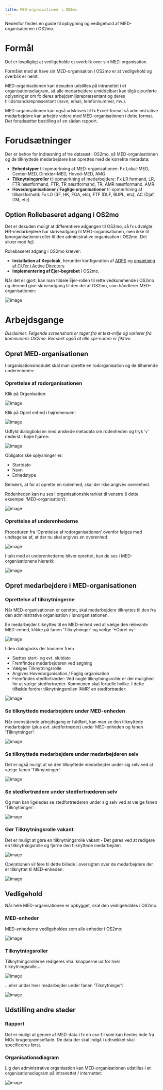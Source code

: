 ```yaml
---
title: MED-organisationen i OS2mo
---
```


Nedenfor findes en guide til opbygning og vedligehold af MED-organisationen i OS2mo.

# Formål

Det er lovpligtigt at vedligeholde et overblik over sin MED-organisation.

Formålet med at have sin MED-organisation i OS2mo er at vedligehold og overblik er nemt.

MED-organisationen kan desuden udstilles på intranettet i et organisationsdiagram, så alle medarbejdere umiddelbart kan tilgå ajourførte oplysninger om fx deres arbejdsmiljørepræsentant og deres tillidsmandsrepræsentant (navn, email, telefonnummer, mv.).

MED-organisationen kan også udskrives til fx Excel-format så administrative medarbejdere kan arbejde videre med MED-organisationen i dette format. Det forudsætter bestilling af en sådan rapport.

# Forudsætninger

Der er behov for indlæsning af tre datasæt i OS2mo, så MED-organisationen og de tilknyttede medarbejdere kan oprettes med de korrekte metadata:

- **Enhedstyper** til opmærkning af MED-organisationen: Fx Lokal-MED, Center-MED, Direktør-MED, Hoved-MED, AMG.
- **Tilknytningsroller** til opmærkning af medarbejdere: Fx LR formand, LR, FTR næstformand, FTR, TR næstformand, TR, AMR næstformand, AMR.
- **Hovedorganisationer / Faglige organisationer** til opmærkning af tilhørsforhold: Fx LO (3F, HK, FOA, etc), FTF (DLF, BUPL, etc), AC (Djøf, DM, etc).

## Option Rollebaseret adgang i OS2mo

Det er desuden muligt at differentiere adgangen til OS2mo, så fx udvalgte HR-medarbejdere har skriveadgang til MED-organisationen, men ikke til lønorganisationen eller til den administrative organisation i OS2mo. Det sikrer mod fejl.

Rollebaseret adgang i OS2mo kræver:

- **Installation af Keycloak**, herunder konfiguration af [ADFS](https://rammearkitektur.docs.magenta.dk/os2mo/guides/adfs-setup.html) og [opsætning af OU’er i Active Directory](https://rammearkitektur.docs.magenta.dk/os2mo/guides/adfs-rbac-setup.html).
- **Implementering af Ejer-begrebet** i OS2mo.

Når det er gjort, kan man tildele Ejer-rollen til rette vedkommende i OS2mo og dermed give skriveadgang til den del af OS2mo, som håndterer MED-organisationen:

![image](../graphics/EjereiMO.png)

# ​Arbejdsgange

*Disclaimer: Følgende screenshots er taget fra et test-miljø og varierer fra kommunens OS2mo. Bemærk også at alle cpr-numre er fiktive.*

## Opret MED-organisationen

I organisationsmodulet skal man oprette en rodorganisation og de tilhørende underenheder:

### Oprettelse af rodorganisationen

Klik på Organisation:

![image](../graphics/velkommentilMO.png)

Klik på Opret enhed i højremenuen:

![image](../graphics/opretenhed.png)

Udfyld dialogboksen med ønskede metadata om rodenheden og tryk ‘v’ nederst i højre hjørne:

![image](../graphics/opretenheddialog.png)

Obligatoriske oplysninger er:

- Startdato
- Navn
- Enhedstype

Bemærk, at for at oprette en rodenhed, skal der ikke angives overenhed.

Rodenheden kan nu ses i organisationshierarkiet til venstre (i dette eksempel ‘MED-organisation’):

![image](../graphics/MEDOrgrodenhed.png)

### Oprettelse af underenhederne

Proceduren fra ‘Oprettelse af rodorganisationen’ ovenfor følges med undtagelse af, at der nu skal angives en overenhed:

![image](../graphics/MEDOrgunderenhed.png)

I takt med at underenhederne bliver oprettet, kan de ses i MED-organisationens hierarki:

![image](../graphics/MEDOrghierarki.png)

## Opret medarbejdere i MED-organisationen

### Oprettelse af tilknytningerne

Når MED-organisationen er oprettet, skal medarbejdere tilknyttes til den fra den administrative organisation / lønorganisationen.

En medarbejder tilknyttes til en MED-enhed ved at vælge den relevante MED-enhed, klikke på fanen ‘Tilknytninger’ og vælge ‘+Opret ny’:

![image](../graphics/Tilknytmedarbejder.png)

I den dialogboks der kommer frem

- Sættes start- og evt. slutdato
- Fremfindes medarbejderen ved søgning
- Vælges Tilknytningsrolle
- Angives Hovedorganisation / Faglig organisation
- Fremfindes stedfortræder: Ved nogle tilknytningsroller er der mulighed for at vælge stedfortræder. Kommunen skal fortælle hvilke. I dette tilfælde fordrer tilknytningsrollen ‘AMR’ en stedfortræder:

![image](../graphics/Tilknytmedarbejderdialogboks.png)

### Se tilknyttede medarbejdere under MED-enheden

Når ovenstående arbejdsgang er fuldført, kan man se den tilknyttede medarbejder (plus evt. stedfortræder) under MED-enheden og fanen ‘Tilknytninger’:

![image](../graphics/Tilknytningudstillet.png)

### Se tilknyttede medarbejdere under medarbejderen selv

Det er også muligt at se den tilknyttede medarbejder under sig selv ved at vælge fanen ‘Tilknytninger’:

![image](../graphics/Tilknytningudstilletmedarbejder.png)

### Se stedfortrædere under stedfortræderen selv

Og man kan ligeledes se stedfortræderen under sig selv ved at vælge fanen ‘Tilknytninger’:

![image](../graphics/MEDOrgstedfortræder.png)

### Gør Tilknytningsrolle vakant

Det er muligt at gøre en tilknytningsrolle vakant - Det gøres ved at redigere en tilknytningsrolle og fjerne den tilknyttede medarbejder:

![image](../graphics/MEDOrgevakant.png)

Operationen vil føre til dette billede i oversigten over de medarbejdere der er tilknyttet til MED-enheden:

![image](../graphics/MEDOrgvakantudstillet.png)

## Vedligehold

Når hele MED-organisationen er opbygget, skal den vedligeholdes i OS2mo.

### MED-enheder

MED-enhederne vedligeholdes som alle enheder i OS2mo:

![image](../graphics/MEDenhedervedligehold.png)

### Tilknytningsroller

Tilknytningsrollerne redigeres vha. knapperne ud for hver tilknytningsrolle...:

![image](../graphics/redigertilknytningsrolle.png)

…eller under hver medarbejder under fanen ‘Tilknytninger’:

![image](../graphics/redigertilknytningsrolle1.png)

## Udstilling andre steder

### Rapport

Det er muligt at genere af MED-data i fx en csv-fil som kan hentes inde fra MOs brugergrænseflade. De data der skal indgå i udtrækket skal specificeres først.

### Organisationsdiagram

Lig den administrative organisation kan MED-organisationen udstilles i et organisationsdiagram på intranettet / internettet:

![image](../graphics/MEDOrgdiagram.png)







